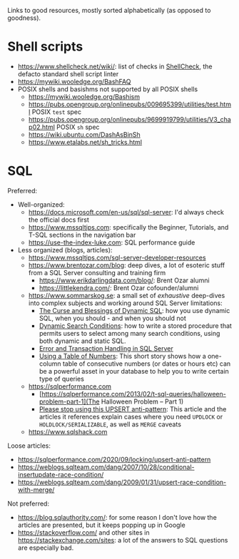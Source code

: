Links to good resources, mostly sorted alphabetically (as opposed to goodness).

# Shell scripts
* https://www.shellcheck.net/wiki/: list of checks in [ShellCheck](https://github.com/koalaman/shellcheck), the defacto standard shell script linter
* https://mywiki.wooledge.org/BashFAQ
* POSIX shells and basishms not supported by all POSIX shells
  * https://mywiki.wooledge.org/Bashism
  * https://pubs.opengroup.org/onlinepubs/009695399/utilities/test.html POSIX `test` spec
  * https://pubs.opengroup.org/onlinepubs/9699919799/utilities/V3_chap02.html POSIX `sh` spec
  * https://wiki.ubuntu.com/DashAsBinSh
  * https://www.etalabs.net/sh_tricks.html

# SQL

Preferred:
* Well-organized:
  * https://docs.microsoft.com/en-us/sql/sql-server: I'd always check the official docs first
  * https://www.mssqltips.com: specifically the Beginner, Tutorials, and T-SQL sections in the navigation bar
  * https://use-the-index-luke.com: SQL performance guide
* Less organized (blogs, articles):
  * https://www.mssqltips.com/sql-server-developer-resources
  * https://www.brentozar.com/blog: deep dives, a lot of esoteric stuff from a SQL Server consulting and training firm
    * https://www.erikdarlingdata.com/blog/: Brent Ozar alumni
    * https://littlekendra.com/: Brent Ozar cofounder/alumni
  * https://www.sommarskog.se: a small set of *exhaustive* deep-dives into complex subjects and working around SQL Server limitations:
    * [The Curse and Blessings of Dynamic SQL](https://www.sommarskog.se/dynamic_sql.html): how you use dynamic SQL, when you should - and when you should not
    * [Dynamic Search Conditions](https://www.sommarskog.se/dyn-search.html): how to write a stored procedure that permits users to select among many search conditions, using both dynamic and static SQL.
    * [Error and Transaction Handling in SQL Server](https://www.sommarskog.se/error_handling/Part1.html)
    * [Using a Table of Numbers](https://www.sommarskog.se/Short%20Stories/table-of-numbers.html): This short story shows how a one-column table of consecutive numbers (or dates or hours etc) can be a powerful asset in your database to help you to write certain type of queries
  * https://sqlperformance.com
    * [https://sqlperformance.com/2013/02/t-sql-queries/halloween-problem-part-1](The Halloween Problem – Part 1)
    * [Please stop using this UPSERT anti-pattern](https://sqlperformance.com/2020/09/locking/upsert-anti-pattern): This article and the articles it references explain cases where you need `UPDLOCK` or `HOLDLOCK/SERIALIZABLE`, as well as `MERGE` caveats
  * https://www.sqlshack.com

Loose articles:
* https://sqlperformance.com/2020/09/locking/upsert-anti-pattern
* https://weblogs.sqlteam.com/dang/2007/10/28/conditional-insertupdate-race-condition/
* https://weblogs.sqlteam.com/dang/2009/01/31/upsert-race-condition-with-merge/

Not preferred:
* https://blog.sqlauthority.com/:  for some reason I don't love how the articles are presented, but it keeps popping up in Google
* https://stackoverflow.com/ and other sites in https://stackexchange.com/sites: a lot of the answers to SQL questions are especially bad.
